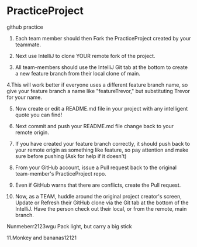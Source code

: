 # PracticeProject
github practice
1. Each team member should then Fork the PracticeProject created by your teammate.

2. Next use IntelliJ to clone YOUR remote fork of the project.

3. All team-members should use the IntelliJ Git tab at the bottom to create a new feature branch from their local clone of main.

4.This will work better if everyone uses a different feature branch name, so give your feature branch a name like "featureTrevor," but substituting Trevor for your name.

5. Now create or edit a README.md file in your project with any intelligent quote you can find!

6. Next commit and push your README.md file change back to your remote origin.

7. If you have created your feature branch correctly, it should push back to your remote origin as something like feature<YOURNAME>, so pay attention and make sure before pushing (Ask for help if it doesn't)

8. From your GitHub account, issue a Pull request back to the original team-member's PracticeProject repo.

9. Even if GitHub warns that there are conflicts, create the Pull request.

10. Now, as a TEAM, huddle around the original project creator's screen, Update or Refresh their GitHub clone via the Git tab at the bottom of the IntelliJ. Have the person check out their local, or from the remote, main branch.


Nunmeberr2123wgu
Pack light, but carry a big stick

11.Monkey and bananas12121